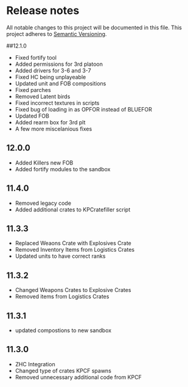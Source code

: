 # Release notes
All notable changes to this project will be documented in this file.
This project adheres to [Semantic Versioning](http://semver.org/).

##12.1.0
- Fixed fortify tool
- Added permissions for 3rd platoon
- Added drivers for 3-6 and 3-7
- Fixed HC being unplayeable
- Updated unit and FOB compositions
- Fixed parches
- Removed Latent birds
- Fixed incorrect textures in scripts
- Fixed bug of loading in as OPFOR instead of BLUEFOR
- Updated FOB
- Added rearm box for 3rd plt
- A few more miscelanious fixes

## 12.0.0
- Added Killers new FOB
- Added fortify modules to the sandbox

## 11.4.0
- Removed legacy code
- Added additional crates to KPCratefiller script

## 11.3.3
- Replaced Weaons Crate with Explosives Crate
- Removed Inventory Items from Logistics Crates
- Updated units to have correct ranks

## 11.3.2
- Changed Weapons Crates to Explosive Crates
- Removed items from Logistics Crates

## 11.3.1
- updated compostions to new sandbox

## 11.3.0
- ZHC Integration
- Changed type of crates KPCF spawns
- Removed unnecessary additional code from KPCF